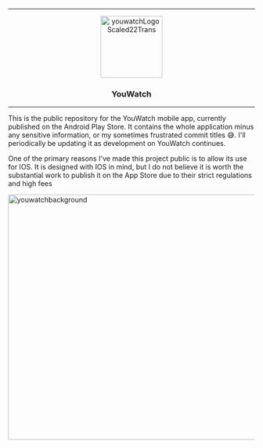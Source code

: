 
<div width="100%" align="center">
  <hr>  <img width="126" height="126" alt="youwatchLogoScaled22Trans" src="https://github.com/user-attachments/assets/3adea873-fe98-40c9-99e9-e60155ca1270" /></hr>
    <h3>YouWatch</h3>
  <hr></hr>


  
</div>






This is the public repository for the YouWatch mobile app, currently published on the Android Play Store. It contains the whole application minus any sensitive information, or my sometimes frustrated commit titles 😅.
I'll periodically be updating it as development on YouWatch continues. 

One of the primary reasons I've made this project public is to allow its use for IOS. It is designed with IOS in mind, but I do not believe it is worth the substantial work to publish it on the App Store due to their strict regulations and high fees




<img width="1024" height="500" alt="youwatchbackground" src="https://github.com/user-attachments/assets/13385c5e-16b8-4709-add3-c9bfce530c15" />

